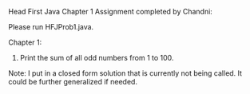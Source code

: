 Head First Java Chapter 1 Assignment completed by Chandni:

Please run HFJProb1.java.

Chapter 1:
1. Print the sum of all odd numbers from 1 to 100.

Note: I put in a closed form solution that is currently not being called.  It could be further generalized if needed.
